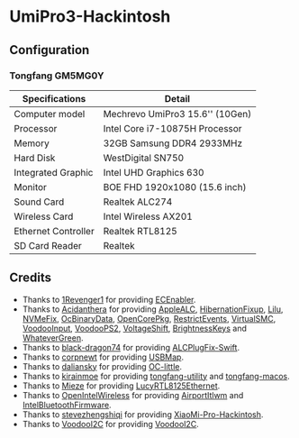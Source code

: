 # UmiPro3-Hackintosh

## Configuration

### Tongfang GM5MG0Y

| Specifications      | Detail                            |
| ------------------- | --------------------------------- |
| Computer model      | Mechrevo UmiPro3 15.6'' (10Gen)   |
| Processor           | Intel Core i7-10875H Processor    |
| Memory              | 32GB Samsung DDR4 2933MHz         |
| Hard Disk           | WestDigital SN750                 |
| Integrated Graphic  | Intel UHD Graphics 630            |
| Monitor             | BOE FHD 1920x1080 (15.6 inch)     |
| Sound Card          | Realtek ALC274                    |
| Wireless Card       | Intel Wireless AX201              |
| Ethernet Controller | Realtek RTL8125                   |
| SD Card Reader      | Realtek                           |

## Credits

- Thanks to  [1Revenger1](https://github.com/1Revenger1) for providing [ECEnabler](https://github.com/1Revenger1/ECEnabler).
- Thanks to [Acidanthera](https://github.com/acidanthera) for providing [AppleALC](https://github.com/acidanthera/AppleALC), [HibernationFixup](https://github.com/acidanthera/HibernationFixup), [Lilu](https://github.com/acidanthera/Lilu), [NVMeFix](https://github.com/acidanthera/NVMeFix), [OcBinaryData](https://github.com/acidanthera/OcBinaryData), [OpenCorePkg](https://github.com/acidanthera/OpenCorePkg), [RestrictEvents](https://github.com/acidanthera/RestrictEvents), [VirtualSMC](https://github.com/acidanthera/VirtualSMC), [VoodooInput](https://github.com/acidanthera/VoodooInput), [VoodooPS2](https://github.com/acidanthera/VoodooPS2), [VoltageShift](https://github.com/sicreative/VoltageShift), [BrightnessKeys](https://github.com/acidanthera/BrightnessKeys) and [WhateverGreen](https://github.com/acidanthera/WhateverGreen).
- Thanks to [black-dragon74](https://github.com/black-dragon74) for providing [ALCPlugFix-Swift](https://github.com/black-dragon74/ALCPlugFix-Swift).
- Thanks to [corpnewt](https://github.com/corpnewt) for providing [USBMap](https://github.com/corpnewt/USBMap).
- Thanks to [daliansky](https://github.com/daliansky) for providing [OC-little](https://github.com/daliansky/OC-little).
- Thanks to [kirainmoe](https://github.com/kirainmoe) for providing [tongfang-utility](https://github.com/kirainmoe/tongfang-utility) and [tongfang-macos](https://github.com/kirainmoe/tongfang-macos).
- Thanks to [Mieze](https://github.com/Mieze) for providing [LucyRTL8125Ethernet](https://github.com/Mieze/LucyRTL8125Ethernet).
- Thanks to [OpenIntelWireless](https://github.com/OpenIntelWireless) for providing [AirportItlwm](https://github.com/OpenIntelWireless/itlwm) and [IntelBluetoothFirmware](https://github.com/OpenIntelWireless/IntelBluetoothFirmware).
- Thanks to [stevezhengshiqi](https://github.com/daliansky/XiaoMi-Pro-Hackintosh/commits?author=stevezhengshiqi) for providing [XiaoMi-Pro-Hackintosh](https://github.com/daliansky/XiaoMi-Pro-Hackintosh).
- Thanks to [VoodooI2C](https://github.com/VoodooI2C) for providing [VoodooI2C](https://github.com/VoodooI2C/VoodooI2C).
